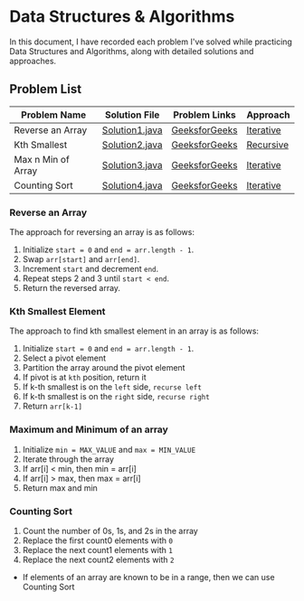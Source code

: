 # Data Structures & Algorithms

In this document, I have recorded each problem I've solved while practicing Data Structures and Algorithms, along with detailed solutions and approaches.

## Problem List

| Problem Name       | Solution File | Problem Links | Approach |
|--------------------|---------------|---------------|----------|
| Reverse an Array    | [Solution1.java](./Solution1.java) | [GeeksforGeeks](https://www.geeksforgeeks.org/problems/reverse-an-array/1) | [Iterative](#reverse-an-array) |
| Kth Smallest    | [Solution2.java](./Solution2.java) | [GeeksforGeeks](https://www.geeksforgeeks.org/problems/kth-smallest-element5635/1) | [Recursive](#kth-smallest-element) |
| Max n Min of Array    | [Solution3.java](./Solution3.java) | [GeeksforGeeks](https://www.geeksforgeeks.org/problems/find-minimum-and-maximum-element-in-an-array4428/1) | [Iterative](#maximum-and-minimum-of-an-array) |
| Counting Sort    | [Solution4.java](./Solution4.java) | [GeeksforGeeks](https://www.geeksforgeeks.org/problems/sort-an-array-of-0s-1s-and-2s4231/1) | [Iterative](#counting-sort) |

### Reverse an Array
The approach for reversing an array is as follows:
1. Initialize `start = 0` and `end = arr.length - 1`.
2. Swap `arr[start]` and `arr[end]`.
3. Increment `start` and decrement `end`.
4. Repeat steps 2 and 3 until `start < end`.
5. Return the reversed array.

### Kth Smallest Element
The approach to find kth smallest element in an array is as follows:
1. Initialize `start = 0` and `end = arr.length - 1`.
2. Select a pivot element
3. Partition the array around the pivot element
4. If pivot is at `kth` position, return it
5. If k-th smallest is on the `left` side, `recurse left`
5. If k-th smallest is on the `right` side, `recurse right`
6. Return `arr[k-1]`

### Maximum and Minimum of an array
1. Initialize `min = MAX_VALUE` and `max = MIN_VALUE`
2. Iterate through the array
3. If arr[i] < min, then min = arr[i]
4. If arr[i] > max, then max = arr[i]
5. Return max and min

### Counting Sort 
1. Count the number of 0s, 1s, and 2s in the array
2. Replace the first count0 elements with `0`
3. Replace the next count1 elements with `1`
4. Replace the next count2 elements with `2`

- If elements of an array are known to be in a range, then we can use Counting Sort